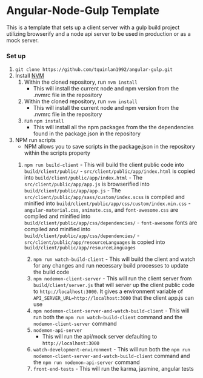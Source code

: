 # Angular-Node-Gulp Template


This is a template that sets up a client server with a gulp build project utilizing browserify and a node api server to be used in production or as a mock server.

### Set up


 1.  ```git clone https://github.com/tquinlan1992/angular-gulp.git```
 2.  Install [NVM](https://github.com/creationix/nvm)
	 1. Within the cloned repository, run ```nvm install```
		 - This will install the current node and npm version from the .nvmrc file in the repository
	 2. Within the cloned repository, run ```nvm install```
          - This will install the current node and npm version from the .nvmrc file in the repository
     3. run ```npm install```
           - This will install all the npm packages from the the dependencies found in the package.json in the repository
 3. NPM run scripts
	  - NPM allows you to save scripts in the package.json in the repository within the scripts property
	1. ```npm run build-client```
               - This will build the client public code into ```build/client/public/```
               - ```src/client/public/app/index.html``` is copied into ```build/client/public/app/index.html```
               - The ```src/client/public/app/app.js``` is browserified into ```build/client/public/app/app.js```
               - The ```src/client/public/app/sass/custom/index.scss``` is compiled and minified into ```build/client/public/app/css/custom/index.min.css```
               - ```angular-material.css```, ```animate.css```, and ```font-awesome.css``` are compiled and minified into ```build/client/public/app/css/dependencies/```
               - ```font-awesome``` fonts are compiled and minified into ```build/client/public/app/css/dependencies/```
               - ```src/client/public/app/resourceLanguages``` is copied into ```build/client/public/app/resourceLanguages```

        2. ```npm run watch-build-client```
               - This will build the client and watch for any changes and run necessary build processes to update the build code
        3. ```npm nodemon-client-server```
               - This will run the client server from ```build/client/server.js``` that will server up the client public code to ```http://localhost:3000```.  It gives a environment variable of ```API_SERVER_URL=http://localhost:3000``` that the client app.js can use
        4. ```npm nodemon-client-server-and-watch-build-client```
               - This will run both the ```npm run watch-build-client``` command and the ```nodemon-client-server``` command
        5.  ```nodemon-api-server```
               - This will run the api/mock server defaulting to ```http://localhost:3000```
        6. ```watch-development-environment```
               - This will run both the ```npm run nodemon-client-server-and-watch-build-client``` command and the ```npm run nodemon-api-server``` command
        7. ```front-end-tests```
               - This will run the karma, jasmine, angular tests
